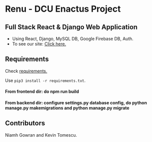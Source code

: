 # Renu - DCU Enactus Project
## Full Stack React & Django Web Application

* Using React, Django, MySQL DB, Google Firebase DB, Auth.
* To see our site: [Click here.](www.renu-ireland.com)




## Requirements
 Check [requirements.](https://github.com/kmanjt/Renu-Django/blob/main/requirements.txt)

Use `pip3 install -r requirements.txt`.

#### From frontend dir: do npm run build
#### From backend dir: configure settings.py database config, do python manage.py makemigrations and python manage.py migrate


## Contributors
Niamh Gowran and Kevin Tomescu.
